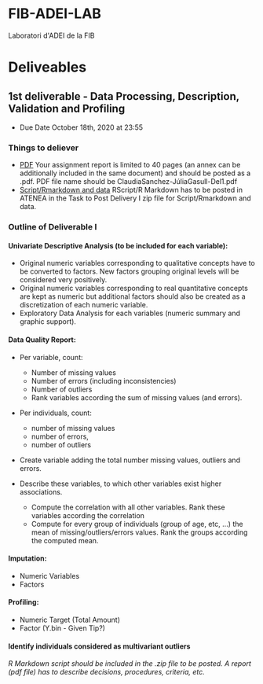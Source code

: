 # FIB-ADEI-LAB
Laboratori d'ADEI de la FIB

# Deliveables
## 1st deliverable - Data Processing, Description, Validation and Profiling

* Due Date October 18th, 2020 at 23:55 

### Things to deliever
* [PDF](https://atenea.upc.edu/mod/assign/view.php?id=2425736) Your assignment report is limited to 40 pages (an annex can be additionally included in the same document) and should be posted as a .pdf. PDF file name should be ClaudiaSanchez-JúliaGasull-Del1.pdf
* [Script/Rmarkdown and data](https://atenea.upc.edu/mod/assign/view.php?id=2425736) RScript/R Markdown has to be posted in ATENEA in the Task to Post Delivery I zip file for Script/Rmarkdown and data. 


### Outline of Deliverable I

#### Univariate Descriptive Analysis (to be included for each variable):
* Original numeric variables corresponding to qualitative concepts have to be converted to factors. New factors grouping original levels will be considered very positively.
* Original numeric variables corresponding to real quantitative concepts are kept as numeric but additional factors should also be created as a discretization of each numeric variable.
* Exploratory Data Analysis for each variables (numeric summary and graphic support).  

#### Data Quality Report:
* Per variable, count:
  * Number of missing values
  * Number of errors (including inconsistencies)
  * Number of outliers
  * Rank variables according the sum of missing values (and errors).

* Per individuals, count:
  * number of missing values
  * number of errors,
  * number of outliers
  
* Create variable adding the total number missing values, outliers and errors.

* Describe these variables, to which other variables exist higher associations.  
  * Compute the correlation with all other variables. Rank these variables according the correlation
  * Compute for every group of individuals (group of age, etc, …) the mean of missing/outliers/errors values. Rank the groups according the computed mean.

#### Imputation:
  * Numeric Variables
  * Factors

#### Profiling:
  * Numeric Target (Total Amount)
  * Factor (Y.bin - Given Tip?)

#### Identify individuals considered as multivariant outliers

*R Markdown script should be included in the .zip file to be posted. A report (pdf file) has to describe decisions, procedures, criteria, etc.*